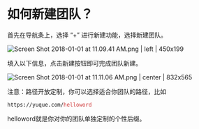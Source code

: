 # 如何新建团队？

首先在导航条上，选择 “+” 进行新建功能，选择新建团队。


![Screen Shot 2018-01-01 at 11.09.41 AM.png | left | 450x199](https://lark-assets-prod.oss-cn-hangzhou.aliyuncs.com/2018/png/1ff4efab-0dcc-4e30-a74c-341ed4bf0e99.png "")

填入以下信息，点击新建按钮即可完成团队新建。


![Screen Shot 2018-01-01 at 11.11.06 AM.png | center | 832x565](https://lark-assets-prod.oss-cn-hangzhou.aliyuncs.com/2018/png/f7175e88-6509-4a75-980c-f2ddfaa43692.png "")

注意：路径开放定制，你可以选择适合你团队的路径，比如

`https://yuque.com/`<span style="color:#D03C3C;">`helloword`</span>` `

helloword就是你对你的团队单独定制的个性后缀。
